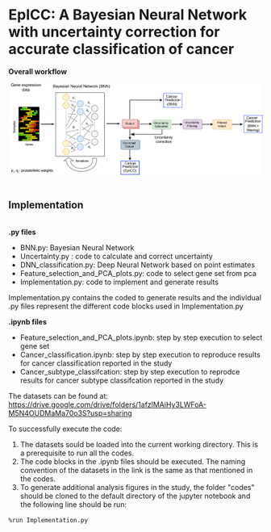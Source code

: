 # EpICC: A Bayesian Neural Network with uncertainty correction for accurate classification of cancer 

**Overall workflow**

![alt text](https://github.com/pjoshi-hub/Bayesian_classification_model/blob/main/Figures/uncertainty_workflow.jpg)



# <sub><sup>Implementation</sup><sub>

**.py files**
 - BNN.py:  Bayesian Neural Network
 - Uncertainty.py : code to calculate and correct uncertainty
 - DNN_classification.py: Deep Neural Network based on point estimates
 - Feature_selection_and_PCA_plots.py: code to select gene set from pca
 - Implementation.py: code to implement and generate results
 
 Implementation.py contains the coded to generate results and the individual .py files represent the different code blocks used in Implementation.py
 
 **.ipynb files**
- Feature_selection_and_PCA_plots.ipynb: step by step execution to select gene set
- Cancer_classification.ipynb: step by step execution to reproduce results for cancer classification reported in the study
- Cancer_subtype_classifcation: step by step execution to reprodce results for cancer subtype classifcation reported in the study
 
 The datasets can be found at: https://drive.google.com/drive/folders/1afzlMAiHy3LWFoA-M5N4OUDMaMa70o3S?usp=sharing
 
 To successfully execute the code:
 1. The datasets sould be loaded into the current working directory. This is a prerequisite to run all the codes.
 2. The code blocks in the .ipynb files should be executed. The naming convention of the datasets in the link is the same as that mentioned in the codes.
 3. To generate additional analysis figures in the study, the folder "codes" should be cloned to the default directory of the jupyter notebook and the following line should be run:
```
%run Implementation.py
```
 
 
